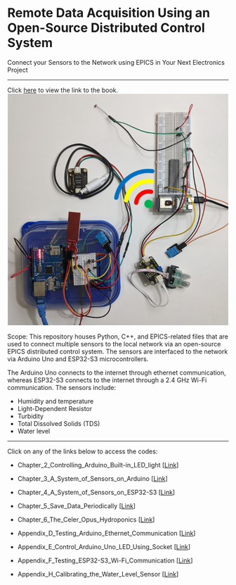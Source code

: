 # Remote Data Acquisition Using an Open-Source Distributed Control System
Connect your Sensors to the Network using EPICS in Your Next Electronics Project<br>

***
Click <a href="https://www.amazon.com/dp/B0CRKPKGHN">here<a> to view the link to the book.<br>
<img src="arduino_and_esp32_sensor_systems.png">

Scope:
This repository houses Python, C++, and EPICS-related files that are used to connect multiple sensors to the local network via an open-source EPICS distributed control system. The sensors are interfaced to the network via Arduino Uno and ESP32-S3 microcontrollers. 

The Arduino Uno connects to the internet through ethernet communication, whereas ESP32-S3 connects to the internet through a 2.4 GHz Wi-Fi communication. The sensors include:
- Humidity and temperature
- Light-Dependent Resistor
- Turbidity
- Total Dissolved Solids (TDS)
- Water level 
***
Click on any of the links below to access the codes:

- Chapter_2_Controlling_Arduino_Built-in_LED_light [<a href="https://github.com/rayguna/Remote_Data_Acquisition/tree/main/Chpt2">Link</a>]

- Chapter_3_A_System_of_Sensors_on_Arduino [<a href="https://github.com/rayguna/Remote_Data_Acquisition/tree/main/Chpt3">Link</a>]

- Chapter_4_A_System_of_Sensors_on_ESP32-S3 [<a href="https://github.com/rayguna/Remote_Data_Acquisition/tree/main/Chpt4">Link</a>]

- Chapter_5_Save_Data_Periodically [<a href="https://github.com/rayguna/Remote_Data_Acquisition/tree/main/Chpt5">Link</a>]

- Chapter_6_The_Celer_Opus_Hydroponics [<a href="https://github.com/rayguna/Remote_Data_Acquisition/tree/main/Chpt6">Link</a>]

- Appendix_D_Testing_Arduino_Ethernet_Communication [<a href="https://github.com/rayguna/Remote_Data_Acquisition/tree/main/AppD">Link</a>]

- Appendix_E_Control_Arduino_Uno_LED_Using_Socket [<a href="https://github.com/rayguna/Remote_Data_Acquisition/tree/main/AppE">Link</a>]

- Appendix_F_Testing_ESP32-S3_Wi-Fi_Communication [<a href="https://github.com/rayguna/Remote_Data_Acquisition/tree/main/AppF">Link</a>]

- Appendix_H_Calibrating_the_Water_Level_Sensor [<a href="https://github.com/rayguna/Remote_Data_Acquisition/tree/main/AppH">Link</a>]




